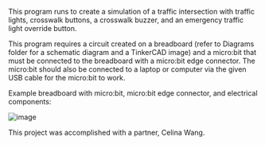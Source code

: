 This program runs to create a simulation of a traffic intersection with traffic lights, crosswalk buttons, a crosswalk buzzer, and an emergency traffic light override button. 

This program requires a circuit created on a breadboard (refer to Diagrams folder for a schematic diagram and a TinkerCAD image) and a micro:bit that must be connected to the breadboard with a micro:bit edge connector. The micro:bit should also be connected to a laptop or computer via the given USB cable for the micro:bit to work.

Example breadboard with micro:bit, micro:bit edge connector, and electrical components:

![image](https://github.com/sophiew07/TrafficIntersectionSimulation/assets/138841909/dd2c9706-7388-44a6-b4b3-f2c8267470c3)


This project was accomplished with a partner, Celina Wang.
